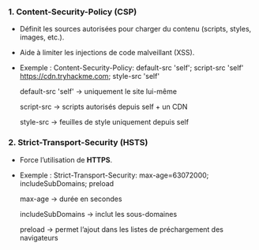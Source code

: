 ### **1. Content-Security-Policy (CSP)**

- Définit les sources autorisées pour charger du contenu (scripts, styles, images, etc.).
    
- Aide à limiter les injections de code malveillant (XSS).
    
- Exemple :
	Content-Security-Policy: default-src 'self'; script-src 'self' https://cdn.tryhackme.com; style-src 'self'

    default-src 'self' → uniquement le site lui-même

    script-src → scripts autorisés depuis self + un CDN

    style-src → feuilles de style uniquement depuis self

### **2. Strict-Transport-Security (HSTS)**

- Force l’utilisation de **HTTPS**.
    
- Exemple :
	Strict-Transport-Security: max-age=63072000; includeSubDomains; preload

    max-age → durée en secondes

    includeSubDomains → inclut les sous-domaines

    preload → permet l’ajout dans les listes de préchargement des navigateurs